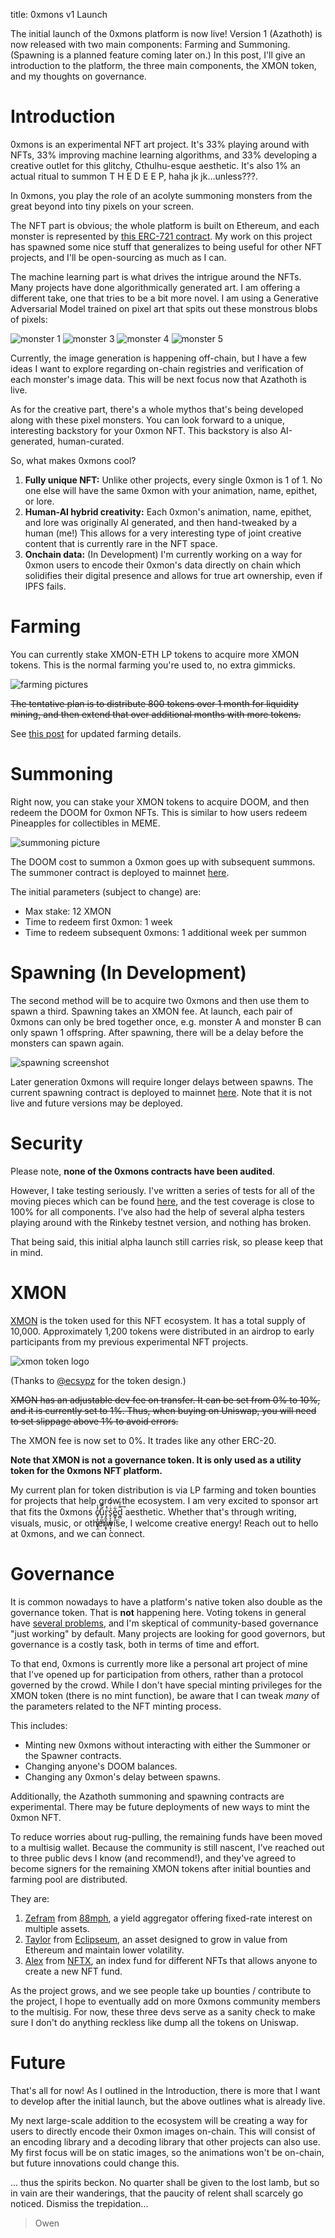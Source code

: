 title: 0xmons v1 Launch

The initial launch of the 0xmons platform is now live! Version 1 (Azathoth) is now released with two main components: Farming and Summoning. (Spawning is a planned feature coming later on.) In this post, I'll give an introduction to the platform, the three main components, the XMON token, and my thoughts on governance.

# Introduction

0xmons is an experimental NFT art project. It's 33% playing around with NFTs, 33% improving machine learning algorithms, and 33% developing a creative outlet for this glitchy, Cthulhu-esque aesthetic. <span class="hidden">It's also 1% an actual ritual to summon T H E D E E P, haha jk jk…unless???</span>.

In 0xmons, you play the role of an acolyte summoning monsters from the great beyond into tiny pixels on your screen.

The NFT part is obvious; the whole platform is built on Ethereum, and each monster is represented by [this ERC-721 contract](https://etherscan.io/address/0x0427743df720801825a5c82e0582b1e915e0f750). My work on this project has spawned some nice stuff that generalizes to being useful for other NFT projects, and I'll be open-sourcing as much as I can. 

The machine learning part is what drives the intrigue around the NFTs. Many projects have done algorithmically generated art. I am offering a different take, one that tries to be a bit more novel. I am using a Generative Adversarial Model trained on pixel art that spits out these monstrous blobs of pixels:

![monster 1](https://i.imgur.com/2AtVvfX.gif)
![monster 3](https://i.imgur.com/rtwcStw.gif)
![monster 4](https://i.imgur.com/iuPFsZ1.gif)
![monster 5](https://i.imgur.com/8Qn3f1d.gif)

Currently, the image generation is happening off-chain, but I have a few ideas I want to explore regarding on-chain registries and verification of each monster's image data. This will be next focus now that Azathoth is live.

As for the creative part, there's a whole mythos that's being developed along with these pixel monsters. You can look forward to a unique, interesting backstory for your 0xmon NFT. This backstory is also AI-generated, human-curated.

So, what makes 0xmons cool?

1. **Fully unique NFT:** Unlike other projects, every single 0xmon is 1 of 1. No one else will have the same 0xmon with your animation, name, epithet, or lore.
2. **Human-AI hybrid creativity:** Each 0xmon's animation, name, epithet, and lore was originally AI generated, and then hand-tweaked by a human (me!) This allows for a very interesting type of joint creative content that is currently rare in the NFT space.
3. **Onchain data:** (In Development) I'm currently working on a way for 0xmon users to encode their 0xmon's data directly on chain which solidifies their digital presence and allows for true art ownership, even if IPFS fails.

# Farming
You can currently stake XMON-ETH LP tokens to acquire more XMON tokens. This is the normal farming you're used to, no extra gimmicks. 

![farming pictures](https://i.imgur.com/9nyfoai.png)

~~The tentative plan is to distribute 800 tokens over 1 month for liquidity mining, and then extend that over additional months with more tokens.~~

See [this post](https://blog.0xmons.xyz/78686666310) for updated farming details.

# Summoning
Right now, you can stake your XMON tokens to acquire DOOM, and then redeem the DOOM for 0xmon NFTs. This is similar to how users redeem Pineapples for collectibles in MEME.

![summoning picture](https://i.imgur.com/AyenAiD.png)

The DOOM cost to summon a 0xmon goes up with subsequent summons. The summoner contract is deployed to mainnet [here](https://etherscan.io/address/0xd06337a401b468657de2f9d3e390ce5b21c3c1c0#code).

The initial parameters (subject to change) are:

* Max stake: 12 XMON
* Time to redeem first 0xmon: 1 week
* Time to redeem subsequent 0xmons: 1 additional week per summon

# Spawning (In Development)
The second method will be to acquire two 0xmons and then use them to spawn a third. Spawning takes an XMON fee. At launch, each pair of 0xmons can only be bred together once, e.g. monster A and monster B can only spawn 1 offspring. After spawning, there will be a delay before the monsters can spawn again.

![spawning screenshot](https://i.imgur.com/oxrkIaI.png)

Later generation 0xmons will require longer delays between spawns. The current spawning contract is deployed to mainnet [here](https://etherscan.io/address/0x4fad5ddc4e0186b932e27baa7d37d97457dfc868). Note that it is not live and future versions may be deployed.

# Security
Please note, **none of the 0xmons contracts have been audited**.

However, I take testing seriously. I've written a series of tests for all of the moving pieces which can be found [here](https://github.com/0xmons/0xmons-contracts-new/tree/main/test), and the test coverage is close to 100% for all components. I've also had the help of several alpha testers playing around with the Rinkeby testnet version, and nothing has broken.

That being said, this initial alpha launch still carries risk, so please keep that in mind.

# XMON 
[XMON](https://etherscan.io/address/0x3aaDA3e213aBf8529606924d8D1c55CbDc70Bf74) is the token used for this NFT ecosystem. It has a total supply of 10,000. Approximately 1,200 tokens were distributed in an airdrop to early participants from my previous experimental NFT projects. 

![xmon token logo](https://i.imgur.com/MUXU7Tj.png)

(Thanks to [@ecsypz](https://twitter.com/ecsypz) for the token design.)

~~XMON has an adjustable dev fee on transfer. It can be set from 0% to 10%, and it is currently set to 1%. Thus, when buying on Uniswap, you will need to set slippage above 1% to avoid errors.~~

The XMON fee is now set to 0%. It trades like any other ERC-20.

**Note that XMON is not a governance token. It is only used as a utility token for the 0xmons NFT platform.**

My current plan for token distribution is via LP farming and token bounties for projects that help grow the ecosystem.  I am very excited to sponsor art that fits the 0xmons c̸̙̹̥̲̬̮̟̯̓̾ụ̡̲͚̹̑̃͌ṙ̡͈̬̯̯̰̝̟̽s̟̞̝̪͇̹͙͕̉ͥ̒̑́e̳̟͋͟ͅḏ̻̎ͤ͋͗͢  aesthetic. Whether that's through writing, visuals, music, or otherwise, I welcome creative energy! Reach out to hello at 0xmons, and we can connect.

# Governance
It is common nowadays to have a platform's native token also double as the governance token. That is **not** happening here. Voting tokens in general have [several problems](https://www.zeframlou.com/2019/02/why-voting-tokens-are-fking-horrible.html), and I'm skeptical of community-based governance "just working" by default. Many projects are looking for good governors, but governance is a costly task, both in terms of time and effort. 

To that end, 0xmons is currently more like a personal art project of mine that I've opened up for participation from others, rather than a protocol governed by the crowd. While I don't have special minting privileges for the XMON token (there is no mint function), be aware that I can tweak *many* of the parameters related to the NFT minting process.

This includes:

* Minting new 0xmons without interacting with either the Summoner or the Spawner contracts.
* Changing anyone's DOOM balances.
* Changing any 0xmon's delay between spawns.

Additionally, the Azathoth summoning and spawning contracts are experimental. There may be future deployments of new ways to mint the 0xmon NFT.

To reduce worries about rug-pulling, the remaining funds have been moved to a multisig wallet. Because the community is still nascent, I've reached out to three public devs I know (and recommend!), and they've agreed to become signers for the remaining XMON tokens after initial bounties and farming pool are distributed.

They are:

1. [Zefram](https://twitter.com/boredGenius) from [88mph](www.88mph.app), a yield aggregator offering fixed-rate interest on multiple assets.
2. [Taylor](https://twitter.com/EclipseumToken) from [Eclipseum](https://eclipseum.org/), an asset designed to grow in value from Ethereum and maintain lower volatility.
3. [Alex](https://twitter.com/alexgausman) from [NFTX](https://nftx.org/#/), an index fund for different NFTs that allows anyone to create a new NFT fund.

As the project grows, and we see people take up bounties / contribute to the project, I hope to eventually add on more 0xmons community members to the multisig. For now, these three devs serve as a sanity check to make sure I don't do anything reckless like dump all the tokens on Uniswap.

# Future
That's all for now! As I outlined in the Introduction, there is more that I want to develop after the initial launch, but the above outlines what is already live.

My next large-scale addition to the ecosystem will be creating a way for users to directly encode their 0xmon images on-chain. This will consist of an encoding library and a decoding library that other projects can also use. My first focus will be on static images, so the animations won't be on-chain, but future innovations could change this.

<span class="hidden">... thus the spirits beckon. No quarter shall be given to the lost lamb, but so in vain are their wanderings, that the paucity of relent shall scarcely go noticed. Dismiss the trepidation...</span>

> Owen